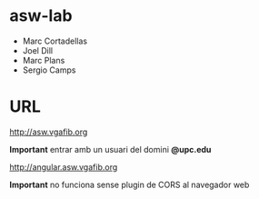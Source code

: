 # asw-lab

* Marc Cortadellas
* Joel Dill
* Marc Plans
* Sergio Camps

# URL
http://asw.vgafib.org

__Important__ entrar amb un usuari del domini __@upc.edu__

http://angular.asw.vgafib.org

__Important__ no funciona sense plugin de CORS al navegador web
